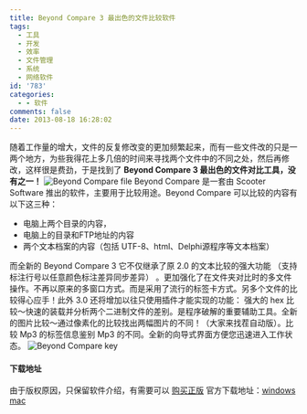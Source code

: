 ```yaml
---
title: Beyond Compare 3 最出色的文件比较软件
tags:
  - 工具
  - 开发
  - 效率
  - 文件管理
  - 系统
  - 网络软件
id: '783'
categories:
  - - 软件
comments: false
date: 2013-08-18 16:28:02
---
```


随着工作量的增大，文件的反复修改变的更加频繁起来，而有一些文件改的只是一两个地方，为些我得花上多几倍的时间来寻找两个文件中的不同之处，然后再修改，这样很是费劲，于是找到了 **Beyond Compare 3 最出色的文件对比工具，没有之一！** ![Beyond Compare file](http://vsnote.test/wp-content/uploads/2013/08/Beyond-Compare-file.png) Beyond Compare 是一套由 Scooter Software 推出的软件，主要用于比较用途。Beyond Compare 可以比较的内容有以下这三种：

*   电脑上两个目录的内容，
*   电脑上的目录和FTP地址的内容
*   两个文本档案的内容（包括 UTF-8、html、Delphi源程序等文本档案）

而全新的 Beyond Compare 3 它不仅继承了原 2.0 的文本比较的强大功能 （支持标注行号以任意颜色标注差异同步差异） 。更加强化了在文件夹对比时的多文件操作。不再以原来的多窗口方式。而是采用了流行的标签卡方式。另多个文件的比较得心应手！此外 3.0 还将增加以往只使用插件才能实现的功能： 强大的 hex 比较～快速的装载并分析两个二进制文件的差别。是程序破解的重要辅助工具。全新的图片比较～通过像素化的比较找出两幅图片的不同！（大家来找茬自动版）。比较 Mp3 的标签信息鉴别 Mp3 的不同。全新的向导式界面方便您迅速进入工作状态。 ![Beyond Compare key](http://vsnote.test/wp-content/uploads/2013/08/Beyond-Compare-key.png)

#### 下载地址

由于版权原因，只保留软件介绍，有需要可以 [购买正版](http://www.scootersoftware.com/buynow?bld=17762) 官方下载地址：[windows](http://wm.makeding.com/iclk/?zoneid=7447&uid=1773) [mac](http://wm.makeding.com/iclk/?zoneid=7448&uid=1773)